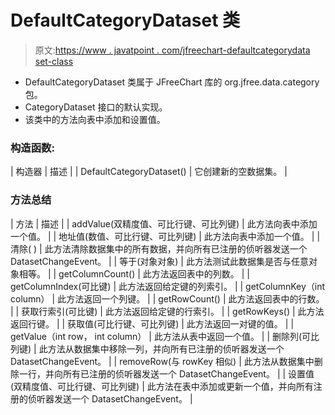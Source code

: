 # DefaultCategoryDataset 类

> 原文:[https://www . javatpoint . com/jfreechart-defaultcategorydata set-class](https://www.javatpoint.com/jfreechart-defaultcategorydataset-class)

*   DefaultCategoryDataset 类属于 JFreeChart 库的 org.jfree.data.category 包。
*   CategoryDataset 接口的默认实现。
*   该类中的方法向表中添加和设置值。

### 构造函数:

| 构造器 | 描述 |
| DefaultCategoryDataset() | 它创建新的空数据集。 |

### 方法总结

| 方法 | 描述 |
| addValue(双精度值、可比行键、可比列键) | 此方法向表中添加一个值。 |
| 地址值(数值、可比行键、可比列键) | 此方法向表中添加一个值。 |
| 清除( ) | 此方法清除数据集中的所有数据，并向所有已注册的侦听器发送一个 DatasetChangeEvent。 |
| 等于(对象对象) | 此方法测试此数据集是否与任意对象相等。 |
| getColumnCount() | 此方法返回表中的列数。 |
| getColumnIndex(可比键) | 此方法返回给定键的列索引。 |
| getColumnKey（int column） | 此方法返回一个列键。 |
| getRowCount() | 此方法返回表中的行数。 |
| 获取行索引(可比键) | 此方法返回给定键的行索引。 |
| getRowKeys() | 此方法返回行键。 |
| 获取值(可比行键、可比列键) | 此方法返回一对键的值。 |
| getValue（int row， int column） | 此方法从表中返回一个值。 |
| 删除列(可比列键) | 此方法从数据集中移除一列，并向所有已注册的侦听器发送一个 DatasetChangeEvent。 |
| removeRow(与 rowKey 相似) | 此方法从数据集中删除一行，并向所有已注册的侦听器发送一个 DatasetChangeEvent。 |
| 设置值(双精度值、可比行键、可比列键) | 此方法在表中添加或更新一个值，并向所有注册的侦听器发送一个 DatasetChangeEvent。 |